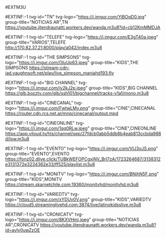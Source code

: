 #EXTM3U

#EXTINF:-1 tvg-id="TN" tvg-logo="https://i.imgur.com/YiBOqD0.jpg" group-title="NOTICIAS AR",TN 
https://youtube.jitendraunatti.workers.dev/wanda.m3u8?id=cb12KmMMDJA

#EXTINF:-1 tvg-id="TELEFE" tvg-logo="https://i.imgur.com/E3gT40a.jpeg" group-title="VARIOS",TELEFE 
http://170.82.37.21:8000/play/a042/index.m3u8

#EXTINF:-1 tvg-id="THE SIMPSONS" tvg-logo="https://i.imgur.com/OIuUp63.jpeg" group-title="KIDS",THE SIMPSONS
https://stream-cdn-iad.vaughnsoft.net/play/live_simpson_maniahd193.flv

#EXTINF:-1 tvg-id="BIG CHANNEL" tvg-logo="https://i.imgur.com/iv2kJ2p.jpeg" group-title="KIDS",BIG CHANNEL
https://glb.bozztv.com/glb/ssh101/bigchannel/tracks-v1a1/mono.m3u8

#EXTINF:-1 tvg-id="CINECANAL" tvg-logo="https://i.imgur.com/FwtwLMy.png" group-title="CINE",CINECANAL 
https://router.cdn.rcs.net.ar/mnp/cinecanal/output.mpd

#EXTINF:-1 tvg-id="CINEONLINE" tvg-logo="https://i.imgur.com/1qq0RLw.jpeg" group-title="CINE",CINEONLINE
https://app.viloud.tv/hls/channel/sep/27fdcb0abb5ddb8b4eab813ccbda988d/low.m3u8

#EXTINF:-1 tvg-id="EVENTO" tvg-logo="https://i.imgur.com/VIJ3oJS.png" group-title="EVENTO",EVENTO
https://fonz02.dlive.click/TUBkWEFOPCgxjNV_Brl7zA/1723264687/3138312e3131372e3234362e33/ff525/playlist.m3u8

#EXTINF:-1 tvg-id="MONITV" tvg-logo="https://i.imgur.com/BNihN5F.png" group-title="KIDS",MONITV
https://stream.skarnetchile.com:19360/monitvhd/monitvhd.m3u8

#EXTINF:-1 tvg-id="VARIEDTV" tvg-logo="https://i.imgur.com/xYDUy0V.png" group-title="KIDS",VARIEDTV
https://cloud5.streaminglivehd.com:3874/live/latinokidsslive.m3u8

#EXTINF:-1 tvg-id="CRONICATV" tvg-logo="https://i.imgur.com/8KXVHmj.jpeg" group-title="NOTICIAS AR",CRONICATV
https://youtube.jitendraunatti.workers.dev/wanda.m3u8?id=avly0uwZzOE




